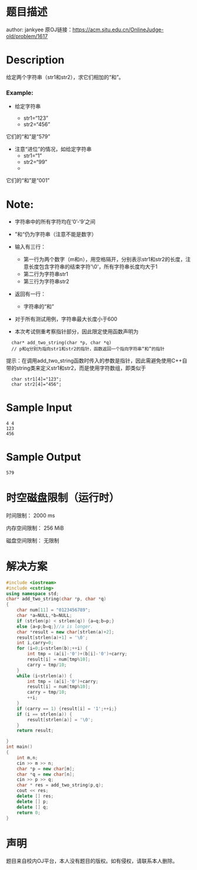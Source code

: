 # 题目描述
author: jankyee 原OJ链接：https://acm.sjtu.edu.cn/OnlineJudge-old/problem/1617

# Description
给定两个字符串（str1和str2），求它们相加的“和”。

### Example:

- 给定字符串

	- 	str1=“123”
	-   str2=“456”

它们的“和”是“579”

- 注意“进位”的情况，如给定字符串
	- str1=“1”
    - str2=“99”
    - 
它们的“和”是“001”

# Note:

- 字符串中的所有字符均在‘0’-‘9’之间

- ”和“仍为字符串（注意不能是数字）

- 输入有三行：

	- 第一行为两个数字（m和n），用空格隔开，分别表示str1和str2的长度，注意长度包含字符串的结束字符'\0'，所有字符串长度均大于1
	- 第二行为字符串str1
	- 第三行为字符串str2
- 返回有一行：
	- 字符串的“和”
- 对于所有测试用例，字符串最大长度小于600

- 本次考试侧重考察指针部分，因此限定使用函数声明为
```
  char* add_two_string(char *p, char *q)
  // p和q分别为指向str1和str2的指针，函数返回一个指向字符串“和”的指针
  ```
提示：在调用add_two_string函数时传入的参数是指针，因此需避免使用C++自带的string类来定义str1和str2，而是使用字符数组，即类似于
```
  char str1[4]="123";
  char str2[4]="456";
  ```
# Sample Input
```
4 4
123
456
```
# Sample Output
```
579
```
# 时空磁盘限制（运行时）
时间限制： 2000 ms

内存空间限制： 256 MiB

磁盘空间限制： 无限制

# 解决方案
```cpp
#include <iostream>
#include <cstring>
using namespace std;
char* add_two_string(char *p, char *q)
{
    char num[11] = "0123456789";
    char *a=NULL,*b=NULL;
    if (strlen(p) < strlen(q)) {a=q;b=p;}
    else {a=p;b=q;}//a is longer.
    char *result = new char[strlen(a)+2];
    result[strlen(a)+1] = '\0';
    int i,carry=0;
    for (i=0;i<strlen(b);++i) {
        int tmp = (a[i]-'0')+(b[i]-'0')+carry;
        result[i] = num[tmp%10];
        carry = tmp/10;
    }
    while (i<strlen(a)) {
        int tmp = (a[i]-'0')+carry;
        result[i] = num[tmp%10];
        carry = tmp/10;
        ++i;
    }
    if (carry == 1) {result[i] = '1';++i;}
    if (i == strlen(a)) {
        result[strlen(a)] = '\0';
    }
    return result;

}
int main()
{
    int m,n;
    cin >> m >> n;
    char *p = new char[m];
    char *q = new char[n];
    cin >> p >> q;
    char * res = add_two_string(p,q);
    cout << res;
    delete [] res;
    delete [] p;
    delete [] q;
    return 0;
}
```

# 声明
题目来自校内OJ平台，本人没有题目的版权。如有侵权，请联系本人删除。